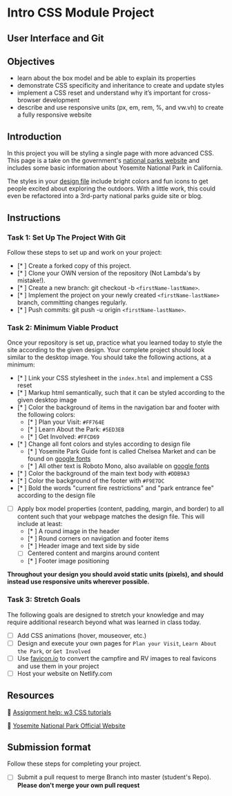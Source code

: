 # Intro CSS Module Project

## User Interface and Git

## Objectives

- learn about the box model and be able to explain its properties
- demonstrate CSS specificity and inheritance to create and update styles
- implement a CSS reset and understand why it’s important for cross-browser development
- describe and use responsive units (px, em, rem, %, and vw.vh) to create a fully responsive website

## Introduction

In this project you will be styling a single page with more advanced CSS. This page is a take on the government's [national parks website](https://www.nps.gov/yose/index.htm) and includes some basic information about Yosemite National Park in California.

The styles in your [design file](/design/desktop.jpg) include bright colors and fun icons to get people excited about exploring the outdoors. With a little work, this could even be refactored into a 3rd-party national parks guide site or blog.

## Instructions

### Task 1: Set Up The Project With Git

Follow these steps to set up and work on your project:

- [* ] Create a forked copy of this project.
- [* ] Clone your OWN version of the repository (Not Lambda's by mistake!).
- [* ] Create a new branch: git checkout -b `<firstName-lastName>`.
- [* ] Implement the project on your newly created `<firstName-lastName>` branch, committing changes regularly.
- [* ] Push commits: git push -u origin `<firstName-lastName>`.

### Task 2: Minimum Viable Product

Once your repository is set up, practice what you learned today to style the site according to the given design. Your complete project should look similar to the desktop image. You should take the following actions, at a minimum:

- [* ] Link your CSS stylesheet in the `index.html` and implement a CSS reset 
- [* ] Markup html semantically, such that it can be styled according to the given desktop image
- [* ] Color the background of items in the navigation bar and footer with the following colors:
  - [* ] Plan your Visit: `#FF764E`
  - [* ] Learn About the Park: `#5ED3EB`
  - [* ] Get Involved: `#FFCD69`
- [* ] Change all font colors and styles according to design file
  - [* ] Yosemite Park Guide font is called Chelsea Market and can be found on [google fonts](https://fonts.google.com/specimen/Chelsea+Market)
  - [* ] All other text is Roboto Mono, also available on [google fonts](https://fonts.google.com/specimen/Roboto+Mono)
- [* ] Color the background of the main text body with `#DDB9A3`
- [* ] Color the background of the footer with `#F9E7DC`
- [* ] Bold the words "current fire restrictions" and "park entrance fee" according to the design file
- [ ] Apply box model properties (content, padding, margin, and border) to all content such that your webpage matches the design file. This will include at least:
  - [* ] A round image in the header
  - [* ] Round corners on navigation and footer items
  - [* ] Header image and text side by side
  - [ ] Centered content and margins around content
  - [* ] Footer image positioning

**Throughout your design you should avoid static units (pixels), and should instead use responsive units wherever possible.**


### Task 3: Stretch Goals

The following goals are designed to stretch your knowledge and may require additional research beyond what was learned in class today.

- [ ] Add CSS animations (hover, mouseover, etc.)
- [ ] Design and execute your own pages for `Plan your Visit`, `Learn About the Park`, or `Get Involved`
- [ ] Use [favicon.io](https://favicon.io/favicon-converter/) to convert the campfire and RV images to real favicons and use them in your project
- [ ] Host your website on Netlify.com

## Resources

👋 [Assignment help: w3 CSS tutorials](https://www.w3schools.com/css/)

👀 [Yosemite National Park Official Website](https://www.nps.gov/yose/index.htm)

## Submission format

Follow these steps for completing your project.

- [ ] Submit a pull request to merge <firstName-lastName> Branch into master (student's  Repo). **Please don't merge your own pull request**

